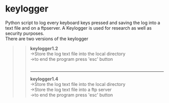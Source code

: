 # keylogger
Python script to log every keyboard keys pressed and saving the log into a text file and on a ftpserver. A Keylogger is used for research as well as security purposes.<br>
There are two versions of the keylogger

>> <b>keylogger1.2</b><br>
->Store the log text file into the local directory<br>
->to end the program press 'esc' button<br>
<br><hr color=black>
>> <b>keylogger1.4</b><br>
->Store the log text file into the local directory<br>
->Store the log text file into a ftp server<br>
->to end the program press 'esc' button<br>
